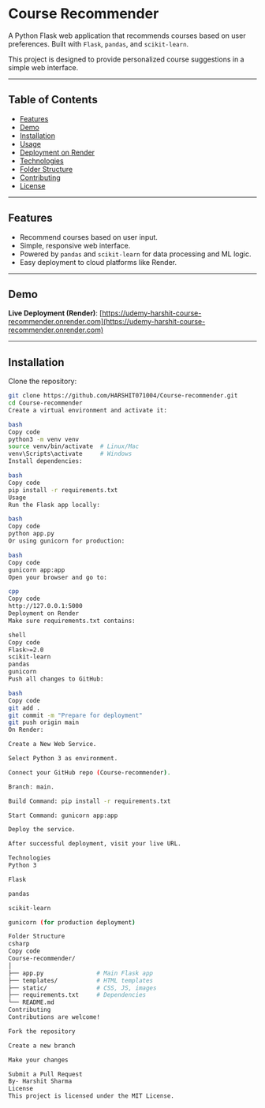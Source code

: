 # Course Recommender

A Python Flask web application that recommends courses based on user preferences. Built with `Flask`, `pandas`, and `scikit-learn`.  

This project is designed to provide personalized course suggestions in a simple web interface.

---

## Table of Contents

- [Features](#features)
- [Demo](#demo)
- [Installation](#installation)
- [Usage](#usage)
- [Deployment on Render](#deployment-on-render)
- [Technologies](#technologies)
- [Folder Structure](#folder-structure)
- [Contributing](#contributing)
- [License](#license)

---

## Features

- Recommend courses based on user input.
- Simple, responsive web interface.
- Powered by `pandas` and `scikit-learn` for data processing and ML logic.
- Easy deployment to cloud platforms like Render.

---

## Demo

**Live Deployment (Render)**: [https://udemy-harshit-course-recommender.onrender.com](https://udemy-harshit-course-recommender.onrender.com)

---

## Installation

Clone the repository:

```bash
git clone https://github.com/HARSHIT071004/Course-recommender.git
cd Course-recommender
Create a virtual environment and activate it:

bash
Copy code
python3 -m venv venv
source venv/bin/activate  # Linux/Mac
venv\Scripts\activate     # Windows
Install dependencies:

bash
Copy code
pip install -r requirements.txt
Usage
Run the Flask app locally:

bash
Copy code
python app.py
Or using gunicorn for production:

bash
Copy code
gunicorn app:app
Open your browser and go to:

cpp
Copy code
http://127.0.0.1:5000
Deployment on Render
Make sure requirements.txt contains:

shell
Copy code
Flask>=2.0
scikit-learn
pandas
gunicorn
Push all changes to GitHub:

bash
Copy code
git add .
git commit -m "Prepare for deployment"
git push origin main
On Render:

Create a New Web Service.

Select Python 3 as environment.

Connect your GitHub repo (Course-recommender).

Branch: main.

Build Command: pip install -r requirements.txt

Start Command: gunicorn app:app

Deploy the service.

After successful deployment, visit your live URL.

Technologies
Python 3

Flask

pandas

scikit-learn

gunicorn (for production deployment)

Folder Structure
csharp
Copy code
Course-recommender/
│
├── app.py               # Main Flask app
├── templates/           # HTML templates
├── static/              # CSS, JS, images
├── requirements.txt     # Dependencies
└── README.md
Contributing
Contributions are welcome!

Fork the repository

Create a new branch

Make your changes

Submit a Pull Request
By- Harshit Sharma
License
This project is licensed under the MIT License.
